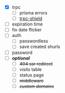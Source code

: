 - [x] trpc
  - [ ] prisma errors
  - [ ] [trpc-shield](https://github.com/omar-dulaimi/trpc-shield)
- [ ] expiration time
- [ ] fix date flicker
- [ ] auth
  - [ ] passwordless
  - [ ] save created shurls
- [ ] password
- [ ] ***optional***
  - [ ] ~~404 ssr redirect~~
  - [ ] visits table
  - [ ] status page
  - [ ] ~~middleware~~
  - [ ] ~~*custom domains*~~